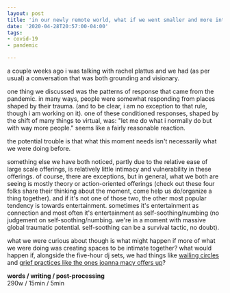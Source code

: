 ```yaml
---
layout: post
title: 'in our newly remote world, what if we went smaller and more intimate?'
date: '2020-04-28T20:57:00-04:00'
tags:
- covid-19
- pandemic

--- 
```


a couple weeks ago i was talking with rachel plattus and we had (as per usual) a conversation that was both grounding and visionary. 

one thing we discussed was the patterns of response that came from  the pandemic. in many ways, people were somewhat responding from places shaped by their trauma. (and to be clear, i am no exception to that rule, though i am working on it). one of these conditioned responses, shaped by the shift of many things to virtual, was: "let me do what i normally do but with way more people." seems like a fairly reasonable reaction. 

the potential trouble is that what this moment needs isn't necessarily what we were doing before. 

something else we have both noticed, partly due to the relative ease of large scale offerings, is relatively little intimacy and vulnerability in these offerings. of course, there are exceptions, but in general, what we both are seeing is mostly theory or action-oriented offerings (check out these four folks share their thinking about the moment, come help us do/organize a thing together). and if it's not one of those two, the other most popular tendency is towards entertainment. sometimes it's entertainment as connection and most often it's entertainment as self-soothing/numbing (no judgement on self-soothing/numbing. we're in a moment with massive global traumatic potential. self-soothing can be a survival tactic, no doubt). 

what we were curious about though is what might happen if more of what we were doing was creating spaces to be intimate together? what would happen if, alongside the five-hour dj sets, we had things like [wailing circles](https://actionnetwork.org/events/mycelium-wailing-circle) and [grief practices like the ones joanna macy offers up](https://workthatreconnects.org/resource-type/honoring-our-pain-for-the-world/)?

<!-- hyperlink bank -->


<!-- &#042; = asterisk -->
<!-- &#039; = single quote '-->

**words / writing / post-processing**  
290w / 15min / 5min 